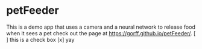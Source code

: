 # petFeeder
This is a demo app that uses a camera and a neural network to release food when it sees a pet
 check out the page at https://gorff.github.io/petFeeder/.
[ ] this is a check box
[x] yay
